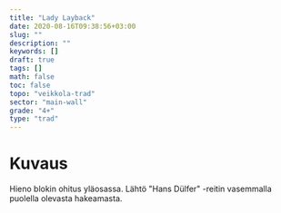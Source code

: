 ```yaml
---
title: "Lady Layback"
date: 2020-08-16T09:38:56+03:00
slug: ""
description: ""
keywords: []
draft: true
tags: []
math: false
toc: false
topo: "veikkola-trad"
sector: "main-wall"
grade: "4+"
type: "trad"
---
```


# Kuvaus

Hieno blokin ohitus yläosassa. Lähtö "Hans Dülfer" -reitin vasemmalla puolella olevasta hakeamasta.